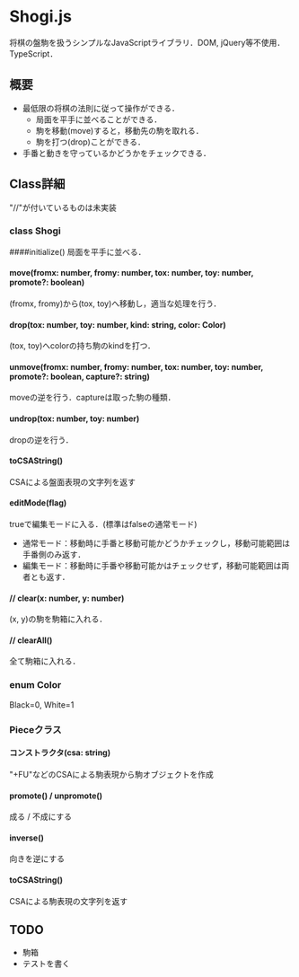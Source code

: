 # Shogi.js
将棋の盤駒を扱うシンプルなJavaScriptライブラリ．DOM, jQuery等不使用．TypeScript．

## 概要
* 最低限の将棋の法則に従って操作ができる．
	* 局面を平手に並べることができる．
	* 駒を移動(move)すると，移動先の駒を取れる．
	* 駒を打つ(drop)ことができる．
* 手番と動きを守っているかどうかをチェックできる．

## Class詳細
"//"が付いているものは未実装
### class Shogi
####initialize()
局面を平手に並べる．

#### move(fromx: number, fromy: number, tox: number, toy: number, promote?: boolean)
(fromx, fromy)から(tox, toy)へ移動し，適当な処理を行う．

#### drop(tox: number, toy: number, kind: string, color: Color)
(tox, toy)へcolorの持ち駒のkindを打つ．

#### unmove(fromx: number, fromy: number, tox: number, toy: number, promote?: boolean, capture?: string)
moveの逆を行う．captureは取った駒の種類．

#### undrop(tox: number, toy: number)
dropの逆を行う．

#### toCSAString()
CSAによる盤面表現の文字列を返す

#### editMode(flag)
trueで編集モードに入る．(標準はfalseの通常モード)
* 通常モード：移動時に手番と移動可能かどうかチェックし，移動可能範囲は手番側のみ返す．
* 編集モード：移動時に手番や移動可能かはチェックせず，移動可能範囲は両者とも返す．

#### // clear(x: number, y: number)
(x, y)の駒を駒箱に入れる．

#### // clearAll()
全て駒箱に入れる．

### enum Color
Black=0, White=1
### Pieceクラス
#### コンストラクタ(csa: string)
"+FU"などのCSAによる駒表現から駒オブジェクトを作成

#### promote() / unpromote()
成る / 不成にする

#### inverse()
向きを逆にする

#### toCSAString()
CSAによる駒表現の文字列を返す

## TODO
* 駒箱
* テストを書く
